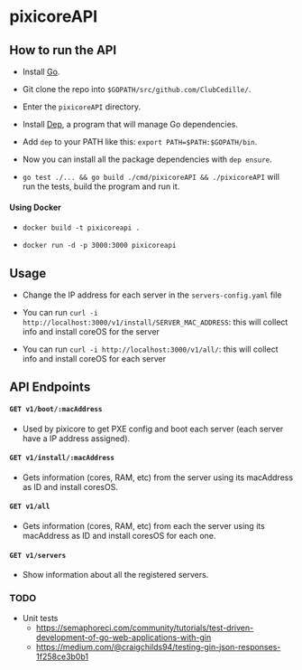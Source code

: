 # pixicoreAPI

## How to run the API

- Install [Go](https://nats.io/documentation/tutorials/go-install/).

- Git clone the repo into `$GOPATH/src/github.com/ClubCedille/`.

- Enter the `pixicoreAPI` directory.

- Install [Dep](https://golang.github.io/dep/docs/installation.html), a program that will manage Go dependencies.

- Add `dep` to your PATH like this: `export PATH=$PATH:$GOPATH/bin`.

- Now you can install all the package dependencies with `dep ensure`.

- `go test ./... && go build ./cmd/pixicoreAPI && ./pixicoreAPI` will run the tests, build the program and run it.

#### Using Docker

- `docker build -t pixicoreapi .`

- `docker run -d -p 3000:3000 pixicoreapi`

## Usage

- Change the IP address for each server in the `servers-config.yaml` file

- You can run `curl -i http://localhost:3000/v1/install/SERVER_MAC_ADDRESS`: this will collect info and install coreOS for the server

- You can run `curl -i http://localhost:3000/v1/all/`: this will collect info  and install coreOS for each server

## API Endpoints

#### `GET v1/boot/:macAddress`

- Used by pixicore to get PXE config and boot each server (each server have a IP address assigned).

#### `GET v1/install/:macAddress`

- Gets information (cores, RAM, etc) from the server using its macAddress as ID and install coresOS.

#### `GET v1/all`

- Gets information (cores, RAM, etc) from each the server using its macAddress as ID and install coresOS for each one.

#### `GET v1/servers`

- Show information about all the registered servers.

### TODO

- Unit tests
    - https://semaphoreci.com/community/tutorials/test-driven-development-of-go-web-applications-with-gin
    - https://medium.com/@craigchilds94/testing-gin-json-responses-1f258ce3b0b1
